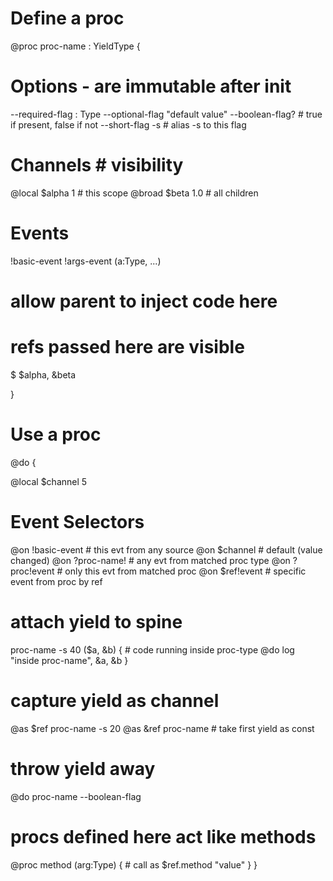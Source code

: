 # Define a proc
@proc proc-name : YieldType {

  # Options - are immutable after init
  --required-flag : Type
  --optional-flag "default value" 
  --boolean-flag?  # true if present, false if not
  --short-flag -s  # alias -s to this flag

  # Channels        # visibility
  @local $alpha 1   # this scope
  @broad $beta 1.0  # all children

  # Events
  !basic-event
  !args-event (a:Type, ...)

  # allow parent to inject code here
  # refs passed here are visible 
  $ $alpha, &beta
  
}

# Use a proc

@do {

  @local $channel 5

  # Event Selectors
  @on !basic-event  # this evt from any source
  @on $channel      # default (value changed)
  @on ?proc-name!   # any evt from matched proc type
  @on ?proc!event   # only this evt from matched proc
  @on $ref!event    # specific event from proc by ref

  # attach yield to spine
  proc-name -s 40 ($a, &b) {
    # code running inside proc-type
    @do log "inside proc-name", &a, &b
  }

  # capture yield as channel
  @as $ref proc-name -s 20
  @as &ref proc-name # take first yield as const

  # throw yield away
  @do proc-name --boolean-flag

  # procs defined here act like methods
  @proc method (arg:Type) {
    # call as $ref.method "value"
  }
}
